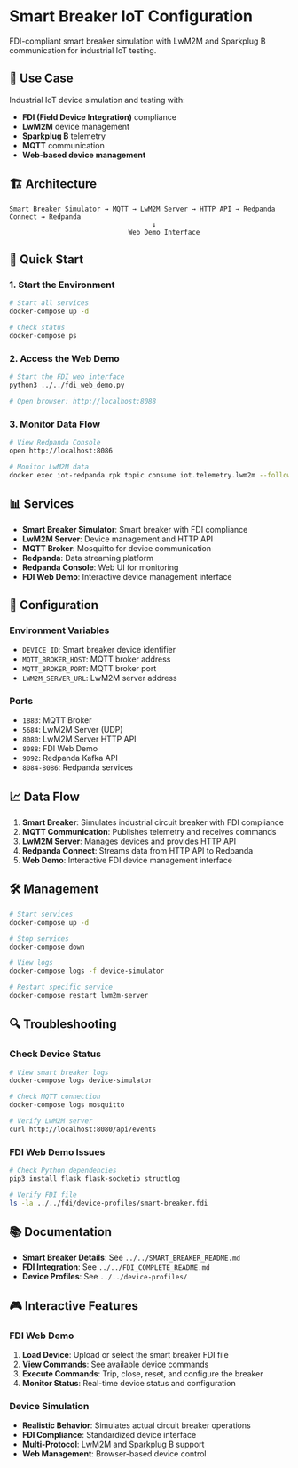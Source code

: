 # Smart Breaker IoT Configuration

FDI-compliant smart breaker simulation with LwM2M and Sparkplug B communication for industrial IoT testing.

## 🎯 Use Case

Industrial IoT device simulation and testing with:
- **FDI (Field Device Integration)** compliance
- **LwM2M** device management
- **Sparkplug B** telemetry
- **MQTT** communication
- **Web-based device management**

## 🏗️ Architecture

```
Smart Breaker Simulator → MQTT → LwM2M Server → HTTP API → Redpanda Connect → Redpanda
                                    ↓
                              Web Demo Interface
```

## 🚀 Quick Start

### 1. Start the Environment

```bash
# Start all services
docker-compose up -d

# Check status
docker-compose ps
```

### 2. Access the Web Demo

```bash
# Start the FDI web interface
python3 ../../fdi_web_demo.py

# Open browser: http://localhost:8088
```

### 3. Monitor Data Flow

```bash
# View Redpanda Console
open http://localhost:8086

# Monitor LwM2M data
docker exec iot-redpanda rpk topic consume iot.telemetry.lwm2m --follow
```

## 📊 Services

- **Smart Breaker Simulator**: Smart breaker with FDI compliance
- **LwM2M Server**: Device management and HTTP API
- **MQTT Broker**: Mosquitto for device communication
- **Redpanda**: Data streaming platform
- **Redpanda Console**: Web UI for monitoring
- **FDI Web Demo**: Interactive device management interface

## 🔧 Configuration

### Environment Variables

- `DEVICE_ID`: Smart breaker device identifier
- `MQTT_BROKER_HOST`: MQTT broker address
- `MQTT_BROKER_PORT`: MQTT broker port
- `LWM2M_SERVER_URL`: LwM2M server address

### Ports

- `1883`: MQTT Broker
- `5684`: LwM2M Server (UDP)
- `8080`: LwM2M Server HTTP API
- `8088`: FDI Web Demo
- `9092`: Redpanda Kafka API
- `8084-8086`: Redpanda services

## 📈 Data Flow

1. **Smart Breaker**: Simulates industrial circuit breaker with FDI compliance
2. **MQTT Communication**: Publishes telemetry and receives commands
3. **LwM2M Server**: Manages devices and provides HTTP API
4. **Redpanda Connect**: Streams data from HTTP API to Redpanda
5. **Web Demo**: Interactive FDI device management interface

## 🛠️ Management

```bash
# Start services
docker-compose up -d

# Stop services
docker-compose down

# View logs
docker-compose logs -f device-simulator

# Restart specific service
docker-compose restart lwm2m-server
```

## 🔍 Troubleshooting

### Check Device Status

```bash
# View smart breaker logs
docker-compose logs device-simulator

# Check MQTT connection
docker-compose logs mosquitto

# Verify LwM2M server
curl http://localhost:8080/api/events
```

### FDI Web Demo Issues

```bash
# Check Python dependencies
pip3 install flask flask-socketio structlog

# Verify FDI file
ls -la ../../fdi/device-profiles/smart-breaker.fdi
```

## 📚 Documentation

- **Smart Breaker Details**: See `../../SMART_BREAKER_README.md`
- **FDI Integration**: See `../../FDI_COMPLETE_README.md`
- **Device Profiles**: See `../../device-profiles/`

## 🎮 Interactive Features

### FDI Web Demo

1. **Load Device**: Upload or select the smart breaker FDI file
2. **View Commands**: See available device commands
3. **Execute Commands**: Trip, close, reset, and configure the breaker
4. **Monitor Status**: Real-time device status and configuration

### Device Simulation

- **Realistic Behavior**: Simulates actual circuit breaker operations
- **FDI Compliance**: Standardized device interface
- **Multi-Protocol**: LwM2M and Sparkplug B support
- **Web Management**: Browser-based device control 